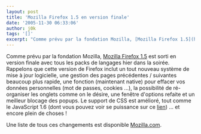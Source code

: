 ```yaml
---
layout: post
title: 'Mozilla Firefox 1.5 en version finale'
date: '2005-11-30 06:33:06'
author: j0k
tags: '[]'
excerpt: "Comme prévu par la fondation Mozilla, [Mozilla Firefox 1.5](http://releases.mozilla.org/pub/mozilla.org/firefox/releases/1.5/) est sorti en version finale avec tous les packs de langages hier dans la soirée.     \nRappelons que cette version de Firefox inclut un tout nouveau système de mise à jour logicielle, une gestion des pages précédentes / suivantes      …"
---
```


Comme prévu par la fondation Mozilla, [Mozilla Firefox 1.5](http://releases.mozilla.org/pub/mozilla.org/firefox/releases/1.5/) est sorti en version finale avec tous les packs de langages hier dans la soirée.
Rappelons que cette version de Firefox inclut un tout nouveau système de mise à jour logicielle, une gestion des pages précédentes / suivantes beaucoup plus rapide, une fonction (maintenant native) pour effacer vos données personnelles (mot de passes, cookies ...), la possibilité de ré-organiser les onglets comme on le désire, une fenêtre d'options refaite et un meilleur blocage des popups. Le support de CSS est amélioré, tout comme le JavaScript 1.6 (dont vous pouvez voir se puissance sur ce [lien](http://www.abrahamjoffe.com.au/ben/canvascape/)) ... et encore plein de choses !

Une liste de tous ces changements est disponible [Mozilla.com](http://www.mozilla.com/firefox/releases/1.5.html).
